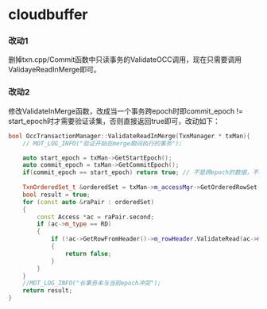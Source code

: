 # cloudbuffer

### 改动1
删掉txn.cpp/Commit函数中只读事务的ValidateOCC调用，现在只需要调用ValidayeReadInMerge即可。
### 改动2
修改ValidateInMerge函数，改成当一个事务跨epoch时即commit_epoch != start_epoch时才需要验证读集，否则直接返回true即可，改动如下：
``` C++ 
bool OccTransactionManager::ValidateReadInMerge(TxnManager * txMan){
    // MOT_LOG_INFO("验证开始在merge期间执行的事务");

    auto start_epoch = txMan->GetStartEpoch();
    auto commit_epoch = txMan->GetCommitEpoch();
    if(commit_epoch == start_epoch) return true; // 不是跨epoch的数据，不用验证，直接返回true即可。
    
    TxnOrderedSet_t &orderedSet = txMan->m_accessMgr->GetOrderedRowSet();
    bool result = true;
    for (const auto &raPair : orderedSet)
    {
        const Access *ac = raPair.second;
        if (ac->m_type == RD)
        {
            if (!ac->GetRowFromHeader()->m_rowHeader.ValidateRead(ac->m_cts))
            {
                return false;
            }
        }
    }
    //MOT_LOG_INFO("长事务未与当前epoch冲突");
    return result;
}
